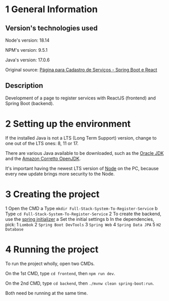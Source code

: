 # 1 General Information

## Version's technologies used

Node's version: 18.14

NPM's version: 9.5.1

Java's version: 17.0.6

Original source: [Página para Cadastro de Serviços - Spring Boot e React](https://www.youtube.com/watch?v=Sun4wXH88V4)

##  Description

Development of a page to register services with ReactJS (frontend) and Spring Boot (backend).

# 2 Setting up the environment

If the installed Java is not a LTS (Long Term Support) version, change to one out of the LTS ones: 8, 11 or 17.

There are various Java available to be downloaded, such as the [Oracle JDK](https://www.oracle.com/java/technologies/downloads) and the [Amazon Corretto OpenJDK](https://aws.amazon.com/pt/corretto/?filtered-posts.sort-by=item.additionalFields.createdDate&filtered-posts.sort-order=desc). 

It's important having the newest LTS version of [Node](https://nodejs.org/en/) on the PC, because every new update brings more security to the Node.

# 3 Creating the project

1 Open the CMD
  a Type ``mkdir Full-Stack-System-To-Register-Service``
  b Type ``cd Full-Stack-System-To-Register-Service``
2 To create the backend, use the [spring initializer](https://start.spring.io)
  a Set the initial settings
  b In the dependencies, pick:
    1 ``Lombok``
    2 ``Spring Boot DevTools``
    3 ``Spring Web``
    4 ``Spring Data JPA``
    5 ``H2 Database``

# 4 Running the project

To run the project wholly, open two CMDs.

On the 1st CMD, type ``cd frontend``, then ``npm run dev``.

On the 2nd CMD, type ``cd backend``, then ``./mvnw clean spring-boot:run``.

Both need be running at the same time.
